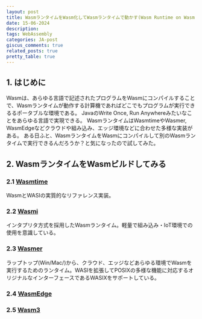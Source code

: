 ```yaml
---
layout: post
title: WasmランタイムをWasm化してWasmランタイムで動かす(Wasm Runtime on Wasm Runtime)
date: 15-06-2024
description:
tags: WebAssembly
categories: JA-post
giscus_comments: true
related_posts: true
pretty_table: true
---
```


## 1. はじめに
Wasmは、あらゆる言語で記述されたプログラムをWasmにコンパイルすることで、Wasmランタイムが動作する計算機であればどこでもプログラムが実行できるるポータブルな環境である。
JavaのWrite Once, Run Anywhereみたいなことをあらゆる言語で実現できる。
WasmランタイムはWasmtimeやWasmer, WasmEdgeなどクラウドや組み込み、エッジ環境などに合わせた多様な実装がある。
ある日ふと、WasmランタイムをWasmにコンパイルして別のWasmランタイムで実行できるんだろうか？と気になったので試してみた。

## 2. WasmランタイムをWasmビルドしてみる
### 2.1 [Wasmtime](https://github.com/bytecodealliance/wasmtime)
WasmとWASIの実質的なリファレンス実装。

### 2.2 [Wasmi](https://github.com/wasmi-labs/wasmi)
インタプリタ方式を採用したWasmランタイム。軽量で組み込み・IoT環境での使用を意識している。

### 2.3 [Wasmer](https://github.com/wasmerio/wasmer)
ラップトップ(Win/Mac/)から、クラウド、エッジなどあらゆる環境でWasmを実行するためのランタイム。WASIを拡張してPOSIXの多様な機能に対応するオリジナルなインターフェースであるWASIXをサポートしている。

### 2.4 [WasmEdge](https://github.com/WasmEdge/WasmEdge)

### 2.5 [Wasm3](https://github.com/wasm3/wasm3)
